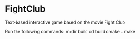 # FightClub
Text-based interactive game based on the movie Fight Club

Run the following commands:
mkdir build
cd build
cmake ..
make
